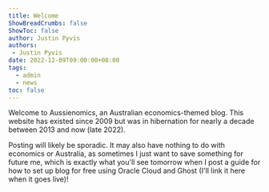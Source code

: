 ```yaml
---
title: Welcome
ShowBreadCrumbs: false
ShowToc: false
author: Justin Pyvis
authors: 
 - Justin Pyvis
date: 2022-12-09T09:00:00+08:00
tags:
  - admin
  - news
toc: false
---
```

Welcome to Aussienomics, an Australian economics-themed blog. This website has existed since 2009 but was in hibernation for nearly a decade between 2013 and now (late 2022).

Posting will likely be sporadic. It may also have nothing to do with economics or Australia, as sometimes I just want to save something for future me, which is exactly what you'll see tomorrow when I post a guide for how to set up blog for free using Oracle Cloud and Ghost (I'll link it here when it goes live)!